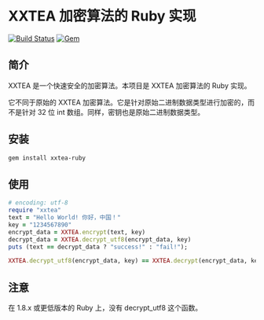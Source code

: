 # XXTEA 加密算法的 Ruby 实现

[![Build Status](https://travis-ci.org/xxtea/xxtea-ruby.svg?branch=master)](https://travis-ci.org/xxtea/xxtea-ruby)
[![Gem](https://img.shields.io/gem/v/xxtea-ruby.svg)](https://rubygems.org/gems/xxtea-ruby)

## 简介

XXTEA 是一个快速安全的加密算法。本项目是 XXTEA 加密算法的 Ruby 实现。

它不同于原始的 XXTEA 加密算法。它是针对原始二进制数据类型进行加密的，而不是针对 32 位 int 数组。同样，密钥也是原始二进制数据类型。

## 安装

```sh
gem install xxtea-ruby
```

## 使用

```ruby
# encoding: utf-8
require "xxtea"
text = "Hello World! 你好，中国！"
key = "1234567890"
encrypt_data = XXTEA.encrypt(text, key)
decrypt_data = XXTEA.decrypt_utf8(encrypt_data, key)
puts (text == decrypt_data ? "success!" : "fail!");
```

```ruby
XXTEA.decrypt_utf8(encrypt_data, key) == XXTEA.decrypt(encrypt_data, key).force_encoding(Encoding::UTF_8)
```

## 注意

在 1.8.x 或更低版本的 Ruby 上，没有 decrypt_utf8 这个函数。
